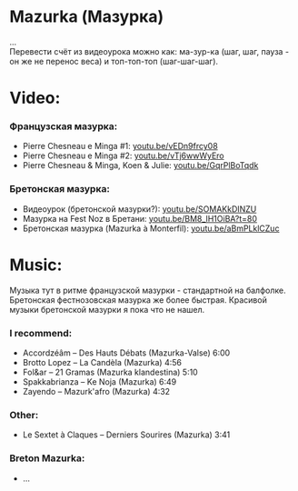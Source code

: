 Mazurka (Мазурка)
=================
...  
Перевести счёт из видеоурока можно как: ма-зур-ка (шаг, шаг, пауза - он же не перенос веса) и топ-топ-топ (шаг-шаг-шаг).

Video:
======
### Французская мазурка:
- Pierre Chesneau e Minga #1: [youtu.be/vEDn9frcy08](https://www.youtube.com/watch?v=vEDn9frcy08)
- Pierre Chesneau e Minga #2: [youtu.be/vTj6wwWyEro](https://www.youtube.com/watch?v=vTj6wwWyEro)
- Pierre Chesneau & Minga, Koen & Julie: [youtu.be/GqrPlBoTqdk](https://www.youtube.com/watch?v=GqrPlBoTqdk)

### Бретонская мазурка:
- Видеоурок (бретонской мазурки?): [youtu.be/SOMAKkDINZU](https://www.youtube.com/watch?v=SOMAKkDINZU)
- Мазурка на Fest Noz в Бретани: [youtu.be/BM8_lH1OiBA?t=80](https://youtu.be/BM8_lH1OiBA?t=80)
- Бретонская мазурка (Mazurka à Monterfil): [youtu.be/aBmPLklCZuc](https://www.youtube.com/watch?v=aBmPLklCZuc)

Music:
======
Музыка тут в ритме французской мазурки - стандартной на балфолке. Бретонская фестнозовская мазурка же более быстрая. Красивой музыки бретонской мазурки я пока что не нашел.

### I recommend:
- Accordzéâm – Des Hauts Débats (Mazurka-Valse) 6:00
- Brotto Lopez – La Candèla (Mazurka) 4:56
- Fol&ar – 21 Gramas (Mazurka klandestina) 5:10
- Spakkabrianza – Ke Noja (Mazurka) 6:49
- Zayendo – Mazurk'afro (Mazurka) 4:32

### Other:
- Le Sextet à Claques – Derniers Sourires (Mazurka) 3:41

### Breton Mazurka:
- ...
